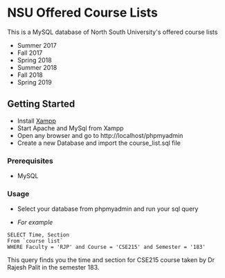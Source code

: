 # NSU Offered Course Lists

This is a MySQL database of North South University's offered course lists

* Summer 2017
* Fall 2017
* Spring 2018
* Summer 2018
* Fall 2018
* Spring 2019

## Getting Started

* Install [Xampp](https://www.apachefriends.org/index.html)
* Start Apache and MySql from Xampp
* Open any browser and go to http://localhost/phpmyadmin
* Create a new Database and import the course_list.sql file

### Prerequisites

* MySQL

### Usage

* Select your database from phpmyadmin and run your sql query

* *For example*

```
SELECT Time, Section 
From `course list` 
WHERE Faculty = 'RJP' and Course = 'CSE215' and Semester = '183' 
```
This query finds you the time and section for CSE215 course taken by Dr Rajesh Palit in the semester 183.